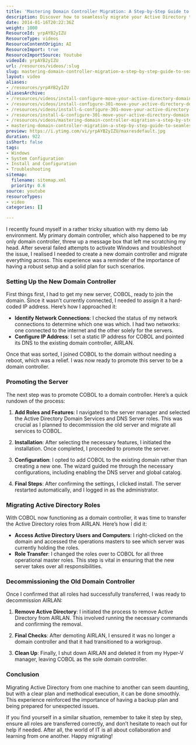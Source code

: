 ```yaml
---
title: 'Mastering Domain Controller Migration: A Step-by-Step Guide to Seamless Active Directory Transfers'
description: Discover how to seamlessly migrate your Active Directory to a new domain controller with this step-by-step guide. Ensure your IT setup is robust and reliable!
date: 2014-01-16T20:22:36Z
weight: 1000
ResourceId: yrpAYB2yIZU
ResourceType: videos
ResourceContentOrigin: AI
ResourceImport: true
ResourceImportSource: Youtube
videoId: yrpAYB2yIZU
url: /resources/videos/:slug
slug: mastering-domain-controller-migration-a-step-by-step-guide-to-seamless-active-directory-transfers
layout: video
aliases:
- /resources/yrpAYB2yIZU
aliasesArchive:
- /resources/videos/install-configure-move-your-active-directory-domain-to-another-server
- /resources/videos/install-configure-301-move-your-active-directory-domain-to-another-server
- /resources/videos/install-&-configure-301-move-your-active-directory-domain-to-another-server
- /resources/install-&-configure-301-move-your-active-directory-domain-to-another-server
- /resources/videos/mastering-domain-controller-migration-a-step-by-step-guide-to-seamless-active-directory-transfers
- mastering-domain-controller-migration-a-step-by-step-guide-to-seamless-active-directory-transfers
preview: https://i.ytimg.com/vi/yrpAYB2yIZU/maxresdefault.jpg
duration: 922
isShort: false
tags:
- Windows
- System Configuration
- Install and Configuration
- Troubleshooting
sitemap:
  filename: sitemap.xml
  priority: 0.6
source: youtube
resourceTypes:
- video
categories: []

---
```

I recently found myself in a rather tricky situation with my demo lab environment. My primary domain controller, which also happened to be my only domain controller, threw up a message box that left me scratching my head. After several failed attempts to activate Windows and troubleshoot the issue, I realised I needed to create a new domain controller and migrate everything across. This experience was a reminder of the importance of having a robust setup and a solid plan for such scenarios.

### Setting Up the New Domain Controller

First things first, I had to get my new server, COBOL, ready to join the domain. Since it wasn’t currently connected, I needed to assign it a hard-coded IP address. Here’s how I approached it:

- **Identify Network Connections**: I checked the status of my network connections to determine which one was which. I had two networks: one connected to the internet and the other solely for the servers.
- **Configure IP Address**: I set a static IP address for COBOL and pointed its DNS to the existing domain controller, AIRLAN.

Once that was sorted, I joined COBOL to the domain without needing a reboot, which was a relief. I was now ready to promote this server to be a domain controller.

### Promoting the Server

The next step was to promote COBOL to a domain controller. Here’s a quick rundown of the process:

1. **Add Roles and Features**: I navigated to the server manager and selected the Active Directory Domain Services and DNS Server roles. This was crucial as I planned to decommission the old server and migrate all services to COBOL.
   
2. **Installation**: After selecting the necessary features, I initiated the installation. Once completed, I proceeded to promote the server.

3. **Configuration**: I opted to add COBOL to the existing domain rather than creating a new one. The wizard guided me through the necessary configurations, including enabling the DNS server and global catalog.

4. **Final Steps**: After confirming the settings, I clicked install. The server restarted automatically, and I logged in as the administrator.

### Migrating Active Directory Roles

With COBOL now functioning as a domain controller, it was time to transfer the Active Directory roles from AIRLAN. Here’s how I did it:

- **Access Active Directory Users and Computers**: I right-clicked on the domain and accessed the operations masters to see which server was currently holding the roles.
- **Role Transfer**: I changed the roles over to COBOL for all three operational master roles. This step is vital in ensuring that the new server takes over all responsibilities.

### Decommissioning the Old Domain Controller

Once I confirmed that all roles had successfully transferred, I was ready to decommission AIRLAN:

1. **Remove Active Directory**: I initiated the process to remove Active Directory from AIRLAN. This involved running the necessary commands and confirming the removal.
   
2. **Final Checks**: After demoting AIRLAN, I ensured it was no longer a domain controller and that it had transitioned to a workgroup.

3. **Clean Up**: Finally, I shut down AIRLAN and deleted it from my Hyper-V manager, leaving COBOL as the sole domain controller.

### Conclusion

Migrating Active Directory from one machine to another can seem daunting, but with a clear plan and methodical execution, it can be done smoothly. This experience reinforced the importance of having a backup plan and being prepared for unexpected issues. 

If you find yourself in a similar situation, remember to take it step by step, ensure all roles are transferred correctly, and don’t hesitate to reach out for help if needed. After all, the world of IT is all about collaboration and learning from one another. Happy migrating!
